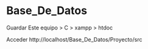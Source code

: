 # Base_De_Datos

Guardar
Este equipo > C > xampp > htdoc

Acceder
http://localhost/Base_De_Datos/Proyecto/src
